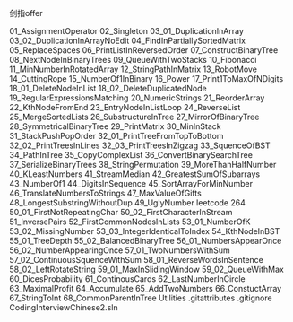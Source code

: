 剑指offer

01_AssignmentOperator
02_Singleton
03_01_DuplicationInArray
03_02_DuplicationInArrayNoEdit
04_FindInPartiallySortedMatrix
05_ReplaceSpaces
06_PrintListInReversedOrder
07_ConstructBinaryTree
08_NextNodeInBinaryTrees
09_QueueWithTwoStacks
10_Fibonacci
11_MinNumberInRotatedArray
12_StringPathInMatrix
13_RobotMove
14_CuttingRope
15_NumberOf1InBinary
16_Power
17_Print1ToMaxOfNDigits
18_01_DeleteNodeInList
18_02_DeleteDuplicatedNode
19_RegularExpressionsMatching
20_NumericStrings
21_ReorderArray
22_KthNodeFromEnd
23_EntryNodeInListLoop
24_ReverseList
25_MergeSortedLists
26_SubstructureInTree
27_MirrorOfBinaryTree
28_SymmetricalBinaryTree
29_PrintMatrix
30_MinInStack
31_StackPushPopOrder
32_01_PrintTreeFromTopToBottom
32_02_PrintTreesInLines
32_03_PrintTreesInZigzag
33_SquenceOfBST
34_PathInTree
35_CopyComplexList
36_ConvertBinarySearchTree
37_SerializeBinaryTrees
38_StringPermutation
39_MoreThanHalfNumber
40_KLeastNumbers
41_StreamMedian
42_GreatestSumOfSubarrays
43_NumberOf1
44_DigitsInSequence
45_SortArrayForMinNumber
46_TranslateNumbersToStrings
47_MaxValueOfGifts
48_LongestSubstringWithoutDup
49_UglyNumber                              leetcode 264
50_01_FirstNotRepeatingChar
50_02_FirstCharacterInStream
51_InversePairs
52_FirstCommonNodesInLists
53_01_NumberOfK
53_02_MissingNumber
53_03_IntegerIdenticalToIndex
54_KthNodeInBST
55_01_TreeDepth
55_02_BalancedBinaryTree
56_01_NumbersAppearOnce
56_02_NumberAppearingOnce
57_01_TwoNumbersWithSum
57_02_ContinuousSquenceWithSum
58_01_ReverseWordsInSentence
58_02_LeftRotateString
59_01_MaxInSlidingWindow
59_02_QueueWithMax
60_DicesProbability
61_ContinousCards
62_LastNumberInCircle
63_MaximalProfit
64_Accumulate
65_AddTwoNumbers
66_ConstuctArray
67_StringToInt
68_CommonParentInTree
Utilities
.gitattributes
.gitignore
CodingInterviewChinese2.sln
